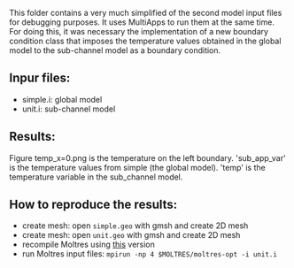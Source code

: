 This folder contains a very much simplified of the second model input files for debugging purposes.
It uses MultiApps to run them at the same time.
For doing this, it was necessary the implementation of a new boundary condition class that
imposes the temperature values obtained in the global model to the sub-channel model as a boundary condition.

Inpur files:
------------
* simple.i: global model
* unit.i: sub-channel model

Results:
--------
Figure temp_x=0.png is the temperature on the left boundary.
'sub_app_var' is the temperature values from simple (the global model).
'temp' is the temperature variable in the sub_channel model.

How to reproduce the results:
-----------------------------
* create mesh: open ``` simple.geo ``` with gmsh and create 2D mesh
* create mesh: open ``` unit.geo ``` with gmsh and create 2D mesh
* recompile Moltres using [this](https://github.com/robfairh/moltres/tree/couple) version
* run Moltres input files: ``` mpirun -np 4 $MOLTRES/moltres-opt -i unit.i ```
